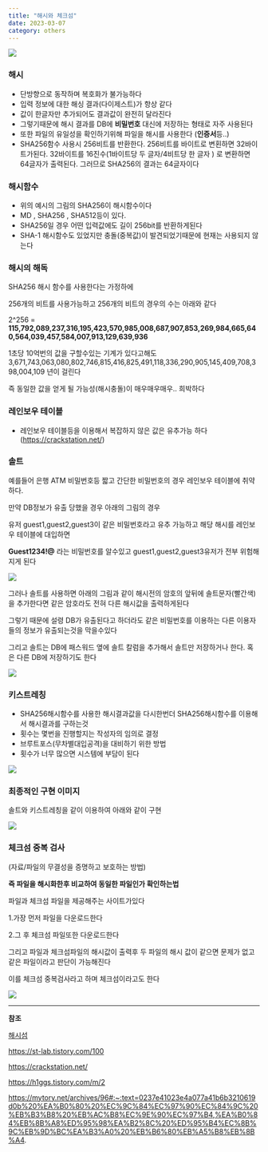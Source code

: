 ```yaml
---
title: "해시와 체크섬"
date: 2023-03-07
category: others
---
```


![](/storage/20230315010328518853.jpg)

### 해시

* 단방향으로 동작하며 복호화가 불가능하다
* 입력 정보에 대한 해싱 결과(다이제스트)가 항상 같다
* 값이 한글자만 추가되어도 결과값이 완전히 달라진다
* 그렇기때문에 해시 결과를 DB에 **비밀번호** 대신에 저장하는 형태로 자주 사용된다
* 또한 파일의 유일성을 확인하기위해 파일을 해시를 사용한다 (**인증서**등..)
* SHA256함수 사용시 256비트를 반환한다. 256비트를 바이트로 변횐하면 32바이트가된다. 32바이트를 16진수(1바이트당 두 글자/4비트당 한 글자 ) 로 변환하면 64글자가 출력된다. 그러므로 SHA256의 결과는 64글자이다

### 해시함수

* 위의 예시의 그림의 SHA256이 해시함수이다
* MD , SHA256 , SHA512등이 있다.
* SHA256일 경우 어떤 입력값에도 길이 256bit를 반환하게된다
* SHA-1 해시함수도 있었지만 충돌(중복값)이 발견되었기때문에 현재는 사용되지 않는다

### 해시의 해독

SHA256 해시 함수를 사용한다는 가정하에

256개의 비트를 사용가능하고 256개의 비트의 경우의 수는 아래와 같다

2^256 = **115,792,089,237,316,195,423,570,985,008,687,907,853,269,984,665,640,564,039,457,584,007,913,129,639,936**

1초당 10억번의 값을 구할수있는 기계가 있다고해도 3,671,743,063,080,802,746,815,416,825,491,118,336,290,905,145,409,708,398,004,109 년이 걸린다

즉 동일한 값을 얻게 될 가능성(해시충돌)이 매우매우매우.. 희박하다

### 레인보우 테이블

* 레인보우 테이블등을 이용해서 복잡하지 않은 값은 유추가능 하다 (https://crackstation.net/)

### 솔트

예를들어 은행 ATM 비밀번호등 짧고 간단한 비밀번호의 경우 레인보우 테이블에 취약하다.

만약 DB정보가 유출 당했을 경우 아래의 그림의 경우

유저 guest1,guest2,guest3이 같은 비밀번호라고 유추 가능하고 해당 해시를 레인보우 테이블에 대입하면

**Guest1234!@** 라는 비밀번호를 알수있고 guest1,guest2,guest3유저가 전부 위험해지게 된다

![](/storage/20230315012626477378.jpg)

그러나 솔트를 사용하면 아래의 그림과 같이 해시전의 암호의 앞뒤에 솔트문자(빨간색)을 추가한다면 같은 암호라도 전혀 다른 해시값을 출력하게된다

그렇기 때문에 설령 DB가 유출된다고 하더라도 같은 비밀번호를 이용하는 다른 이용자들의 정보가 유출되는것을 막을수있다

그리고 솔트는 DB에 패스워드 옆에 솔트 칼럼을 추가해서 솔트만 저장하거나 한다. 혹은 다른 DB에 저장하기도 한다

![](/storage/20230315013015582693.jpg)

### 키스트레칭

* SHA256해시함수를 사용한 해시결과값을 다시한번더 SHA256해시함수를 이용해서 해시결과를 구하는것
* 횟수는 몇번을 진행할지는 작성자의 임의로 결정
* 브루트포스(무차별대입공격)을 대비하기 위한 방법
* 횟수가 너무 많으면 시스템에 부담이 된다

![](/storage/20230315014300522742.jpg)

### 최종적인 구현 이미지

솔트와 키스트레칭을 같이 이용하여 아래와 같이 구현

![](/storage/20230315014454539188.jpg)

### 체크섬 중복 검사

(자료/파일의 무결성을 증명하고 보호하는 방법)

**즉 파일을 해시화한후 비교하여 동일한 파일인가 확인하는법**

파일과 체크섬 파일을 제공해주는 사이트가있다

1.가장 먼저 파일을 다운로드한다

2.그 후 체크섬 파일또한 다운로드한다

그리고 파일과 체크섬파일의 해시값이 출력후 두 파일의 해시 값이 같으면 문제가 없고 같은 파일이라고 판단이 가능해진다

이를 체크섬 중복검사라고 하며 체크섬이라고도 한다

![](/storage/20230315015225373403.jpg)

---

**참조**

[해시섬](https://ko.savtec.org/articles/howto/what-is-a-checksum-and-why-should-you-care.html)

https://st-lab.tistory.com/100

https://crackstation.net/

https://h1ggs.tistory.com/m/2

https://mytory.net/archives/96#:~:text=0237e41023e4a077a41b6b3210619d0b%20%EA%B0%80%20%EC%9C%84%EC%97%90%EC%84%9C%20%EB%B3%B8%20%EB%AC%B8%EC%9E%90%EC%97%B4,%EA%B0%84%EB%8B%A8%ED%95%98%EA%B2%8C%20%ED%95%B4%EC%8B%9C%EB%9D%BC%EA%B3%A0%20%EB%B6%80%EB%A5%B8%EB%8B%A4.
